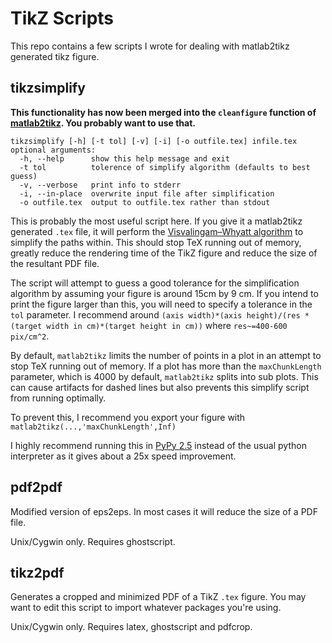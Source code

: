 # TikZ Scripts
This repo contains a few scripts I wrote for dealing with matlab2tikz generated tikz figure.

## tikzsimplify
**This functionality has now been merged into the `cleanfigure` function of [matlab2tikz](http://github.com/matlab2tikz/matlab2tikz). You probably want to use that.**
```
tikzsimplify [-h] [-t tol] [-v] [-i] [-o outfile.tex] infile.tex
optional arguments:
  -h, --help      show this help message and exit
  -t tol          tolerence of simplify algorithm (defaults to best guess)
  -v, --verbose   print info to stderr
  -i, --in-place  overwrite input file after simplification
  -o outfile.tex  output to outfile.tex rather than stdout
```
This is probably the most useful script here. If you give it a matlab2tikz
generated `.tex` file, it will perform the [Visvalingam–Whyatt algorithm][1] to
simplify the paths within. This should stop TeX running out of memory, greatly
reduce the rendering time of the TikZ figure and reduce the size of the
resultant PDF file.

The script will attempt to guess a good tolerance for the simplification
algorithm by assuming your figure is around 15cm by 9 cm. If you intend to print
the figure larger than this, you will need to specify a tolerance in the `tol`
parameter.  I recommend around `(axis width)*(axis height)/(res * (target width in
cm)*(target height in cm))` where `res~=400-600 pix/cm^2`.

By default, `matlab2tikz` limits the number of points in a plot in an attempt
to stop TeX running out of memory. If a plot has more than the `maxChunkLength`
parameter, which is 4000 by default, `matlab2tikz` splits into sub plots. This
can cause artifacts for dashed lines but also prevents this simplify script from
running optimally.

To prevent this, I recommend you export your figure with `matlab2tikz(...,'maxChunkLength',Inf)`

I highly recommend running this in [PyPy 2.5][PyPy] instead of the
usual python interpreter as it gives about a 25x speed improvement.

## pdf2pdf
Modified version of eps2eps. In most cases it will reduce the size of a PDF file.

Unix/Cygwin only.  Requires ghostscript.

## tikz2pdf
Generates a cropped and minimized PDF of a TikZ `.tex` figure. You may want to
edit this script to import whatever packages you're using.

Unix/Cygwin only. Requires latex, ghostscript and pdfcrop.


[PyPy]: http://pypy.org/
[1]: https://hydra.hull.ac.uk/resources/hull:8338
